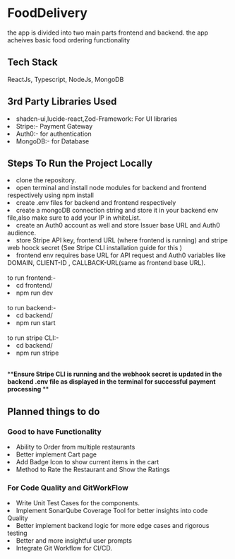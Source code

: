 # FoodDelivery
the app is divided into two main parts frontend and backend. the app acheives basic food ordering functionality 

## Tech Stack
ReactJs, Typescript, NodeJs, MongoDB

## 3rd Party Libraries Used
<li> shadcn-ui,lucide-react,Zod-Framework: For UI libraries</li>
<li> Stripe:- Payment Gateway</li>
<li> Auth0:- for authentication</li>
<li> MongoDB:- for Database</li>

## Steps To Run the Project Locally
<li>clone the repository.</li>
<li>open terminal and install node modules for backend and frontend respectively using npm install</li>
<li>create .env files for backend and frontend respectively</li>
<li>create a mongoDB connection string and store it in your backend env file,also make sure to add your IP in whiteList.</li>
<li>create an Auth0 account as well and store Issuer base URL and Auth0 audience.</li>
<li>store Stripe API key, frontend URL (where frontend is running) and stripe web hoock secret (See Stripe CLI installation guide for this )</li>
<li>frontend env requires base URL for API request and Auth0 variables like DOMAIN, CLIENT-ID , CALLBACK-URL(same as frontend base URL).</li>


<br/>
to run frontend:- 
<li>cd frontend/</li>
<li>npm run dev </li>
<br/>
to run backend:-
<li>cd backend/  </li>
<li> npm run start</li>
<br/>
to run stripe CLI:-
<li>cd backend/  </li>
<li>npm run stripe </li>

<br/>

 **<b>Ensure Stripe CLI is running and the webhook secret is updated in the backend .env file as displayed in the terminal for successful payment processing </b> **

## Planned things to do
### Good to have Functionality
<li> Ability to Order from multiple restaurants</li>
<li> Better implement Cart page </li>
<li> Add Badge Icon to show current items in the cart</li>
<li> Method to Rate the Restaurant and Show the Ratings</li>

### For Code Quality and GitWorkFlow
<li>Write Unit Test Cases for the components.</li>
<li>Implement SonarQube Coverage Tool for better insights into code Quality</li>
<li>Better implement backend logic for more edge cases and rigorous testing</li>
<li>Better and more insightful user prompts</li>
<li>Integrate Git Workflow for CI/CD.</li>


